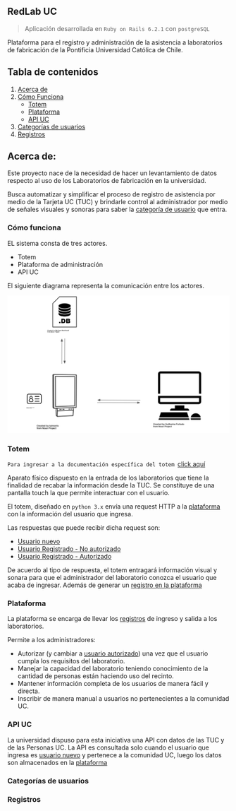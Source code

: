 ## RedLab UC

>Aplicación desarrollada en `Ruby on Rails 6.2.1` con `postgreSQL`

Plataforma para el registro y administración de la asistencia a laboratorios de fabricación de la Pontificia Universidad Católica de Chile. 



## Tabla de contenidos
1. [Acerca de](#acerca-de)
2. [Cómo Funciona](#Cómofunciona)
    * [Totem](#totem)
    * [Plataforma](#plataforma)
    * [API UC](#api-uc)
3. [Categorías de usuarios](#caterogías-de-usuarios)
4. [Registros](#Registros)


## Acerca de:

Este proyecto nace de la necesidad de hacer un levantamiento de datos respecto al uso de los Laboratorios de fabricación en la universidad.

Busca automatizar y simplificar el proceso de registro de asistencia por medio de la Tarjeta UC (TUC) y brindarle control al administrador por medio de señales visuales y sonoras para saber la [categoría de usuario](#categorías-de-usuario) que entra.


### Cómo funciona
EL sistema consta de tres actores.
* Totem
* Plataforma de administración
* API UC

El siguiente diagrama representa la comunicación entre los actores.

![](public/diagram.png#center)

### Totem
`Para ingresar a la documentación específica del totem `[click aquí](http://google.com)


Aparato físico dispuesto en la entrada de los laboratorios que tiene la finalidad de recabar la información desde la TUC. Se constituye de una pantalla touch la que permite interactuar con el usuario. 

El totem, diseñado en `python 3.x` envía una request HTTP a la [plataforma](#plataforma) con la información del usuario que ingresa. 

Las respuestas que puede recibir dicha request son:

* [Usuario nuevo](#categorías-de-usuario)
* [Usuario Registrado - No autorizado](#categorías-de-usuario)
* [Usuario Registrado - Autorizado](#categorías-de-usuario)

De acuerdo al tipo de respuesta, el totem entragará información visual y sonara para que el administrador del laboratorio conozca el usuario que acaba de ingresar. Además de generar un [registro en la plataforma](#registros)

### Plataforma
La plataforma se encarga de llevar los [registros](#registros) de ingreso y salida a los laboratorios. 

Permite a los administradores: 
* Autorizar (y cambiar a [usuario autorizado](#categorías-de-usuarios)) una vez que el usuario cumpla los requisitos del laboratorio. 
* Manejar la capacidad del laboratorio teniendo conocimiento de la cantidad de personas están haciendo uso del recinto. 
* Mantener información completa de los usuarios de manera fácil y directa.
* Inscribir de manera manual a usuarios no pertenecientes a la comunidad UC.

### API UC
La universidad dispuso para esta iniciativa una API con datos de las TUC y de las Personas UC. 
La API es consultada solo cuando el usuario que ingresa es [usuario nuevo](#categorías-de-usuarios) y pertenece a la comunidad UC, luego los datos son almacenados en la [plataforma](#plataforma)

### Categorías de usuarios
### Registros
